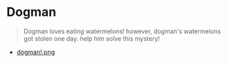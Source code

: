 # Dogman
> Dogman loves eating watermelons! however, dogman's watermelons got stolen one day. help him solve this mystery!
* [dogman!.png](./dogman!.png)
